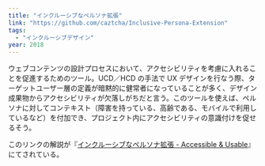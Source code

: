 ```yaml
---
title: "インクルーシブなペルソナ拡張"
link: "https://github.com/caztcha/Inclusive-Persona-Extension"
tags:
  - "インクルーシブデザイン"
year: 2018
---
```


ウェブコンテンツの設計プロセスにおいて、アクセシビリティを考慮に入れることを促進するためのツール。UCD／HCD の手法で UX デザインを行なう際、ターゲットユーザー層の定義が暗黙的に健常者になっていることが多く、デザイン成果物からアクセシビリティが欠落しがちだと言う。このツールを使えば、ペルソナに対してコンテキスト（障害を持っている、高齢である、モバイルで利用しているなど）を付加でき、プロジェクト内にアクセシビリティの意識付けを促せるそう。

このリンクの解説が『[インクルーシブなペルソナ拡張 - Accessible & Usable](https://accessible-usable.net/2018/05/entry_180517.html)』にてされている。
